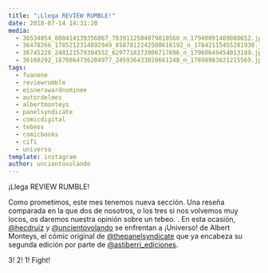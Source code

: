 ```yaml
---
title: "¡Llega REVIEW RUMBLE!"
date: 2018-07-14 14:31:20
media: 
  - 36534054_808414139356867_7839112504079810560_n_17940091489080652.jpg
  - 36478266_1785212314892949_8587812242500616192_n_17842115455281930.jpg
  - 36745228_248121579304552_6297718173986717696_n_17960649454013189.jpg
  - 36160292_1870864736284977_245936433028661248_n_17898983821215569.jpg
tags: 
  - fuanene
  - reviewrumble
  - eisnerawardnominee
  - autordelmes
  - albertmonteys
  - panelsyndicate
  - comicdigital
  - tebeos
  - comicbooks
  - cifi
  - universo
template: instagram
author: uncientovolando
---
```


¡Llega REVIEW RUMBLE!


Como prometimos, este mes tenemos nueva sección. Una reseña comparada en la que dos de nosotros, o los tres si nos volvemos muy locos, os daremos nuestra opinión sobre un tebeo. .
En esta ocasión, [@hecdruiz](https://instagram.com/hecdruiz) y [@uncientovolando](https://instagram.com/uncientovolando) se enfrentan a ¡Universo! de Albert Monteys, el cómic original de [@thepanelsyndicate](https://instagram.com/thepanelsyndicate) que ya encabeza su segunda edición por parte de [@astiberri_ediciones](https://instagram.com/astiberri_ediciones).


3! 2! 1! Fight!
